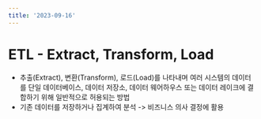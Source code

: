 ```yaml
---
title: '2023-09-16'
---
```

# ETL - Extract, Transform, Load
- 추출(Extract), 변환(Transform), 로드(Load)를 나타내며 여러 시스템의 데이터를 단일 데이터베이스, 데이터 저장소, 데이터 웨어하우스 또는 데이터 레이크에 결합하기 위해 일반적으로 허용되는 방법
- 기존 데이터를 저장하거나 집계하여 분석 -> 비즈니스 의사 결정에 활용
